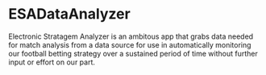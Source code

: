 # ESADataAnalyzer
Electronic Stratagem Analyzer is an ambitous app that grabs data needed for match analysis from a data source for use in automatically monitoring our football betting strategy over a sustained period of time without further input or effort on our part.
